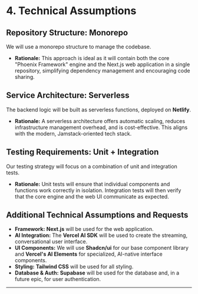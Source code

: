 # **4. Technical Assumptions**

## **Repository Structure: Monorepo**

We will use a monorepo structure to manage the codebase.

- **Rationale:** This approach is ideal as it will contain both the core "Phoenix Framework" engine and the Next.js web application in a single repository, simplifying dependency management and encouraging code sharing.

## **Service Architecture: Serverless**

The backend logic will be built as serverless functions, deployed on **Netlify**.

- **Rationale:** A serverless architecture offers automatic scaling, reduces infrastructure management overhead, and is cost-effective. This aligns with the modern, Jamstack-oriented tech stack.

## **Testing Requirements: Unit + Integration**

Our testing strategy will focus on a combination of unit and integration tests.

- **Rationale:** Unit tests will ensure that individual components and functions work correctly in isolation. Integration tests will then verify that the core engine and the web UI communicate as expected.

## **Additional Technical Assumptions and Requests**

- **Framework:** **Next.js** will be used for the web application.
- **AI Integration:** The **Vercel AI SDK** will be used to create the streaming, conversational user interface.
- **UI Components:** We will use **Shadcn/ui** for our base component library and **Vercel's AI Elements** for specialized, AI-native interface components.
- **Styling:** **Tailwind CSS** will be used for all styling.
- **Database & Auth:** **Supabase** will be used for the database and, in a future epic, for user authentication.

---

